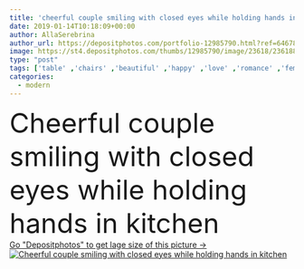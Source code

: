 ```yaml
---
title: 'cheerful couple smiling with closed eyes while holding hands in kitchen '
date: 2019-01-14T10:18:09+00:00
author: AllaSerebrina
author_url: https://depositphotos.com/portfolio-12985790.html?ref=64678756
image: https://st4.depositphotos.com/thumbs/12985790/image/23618/236188108/api_thumb_450.jpg?forcejpeg=true
type: "post"
tags: ['table' ,'chairs' ,'beautiful' ,'happy' ,'love' ,'romance' ,'female' ,'sitting' ,'smiling' ,'people' ,'happiness' ,'cheerful' ,'morning' ,'caucasian' ,'kitchen' ,'male' ,'man' ,'modern' ,'interior' ,'home' ,'couple' ,'romantic' ,'woman' ,'furniture' ,'together' ,'togetherness' ,'looking' ,'indoors' ,'attractive' ,'apartment' ,'handsome' ,'closeness' ,'relationship' ,'boyfriend' ,'girlfriend' ,'closed eyes' ,'holding hands' ]
categories: 
  - modern
---
```

<div aling="center">
            <font size="60"> Cheerful couple smiling with closed eyes while holding hands in kitchen</font>   
</div>
<div>
    <a href='https://st4.depositphotos.com/thumbs/12985790/image/23618/236188108/api_thumb_450.jpg?forcejpeg=true?ref=64678756' target=_blank > Go "Depositphotos" to get lage size of this picture ->
        <img href='https://st4.depositphotos.com/thumbs/12985790/image/23618/236188108/api_thumb_450.jpg?forcejpeg=true?ref=64678756' src='https://st4.depositphotos.com/12985790/23618/i/950/depositphotos_236188108-stock-photo-cheerful-couple-smiling-closed-eyes.jpg?forcejpeg=true' alt='Cheerful couple smiling with closed eyes while holding hands in kitchen' >
    </a>
</div>
